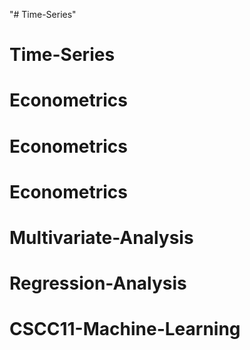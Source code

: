 "# Time-Series" 
# Time-Series
# Econometrics
# Econometrics
# Econometrics
# Multivariate-Analysis
# Regression-Analysis
# CSCC11-Machine-Learning
